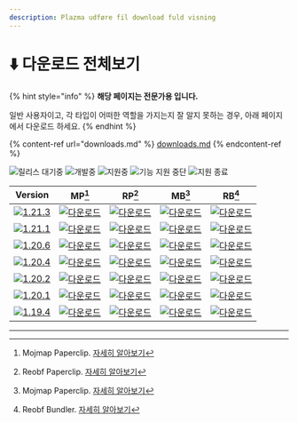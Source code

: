 ```yaml
---
description: Plazma udføre fil download fuld visning
---
```


# ⬇️ 다운로드 전체보기

{% hint style="info" %}
**해당 페이지는 전문가용 입니다.**

일반 사용자이고, 각 타입이 어떠한 역할을 가지는지 잘 알지 못하는 경우, 아래 페이지에서 다운로드 하세요.
{% endhint %}

{% content-ref url="downloads.md" %}
[downloads.md](downloads.md)
{% endcontent-ref %}

![릴리스 대기중](https://badge.plazmamc.org/0/%EB%A6%B4%EB%A6%AC%EC%8A%A4%20%EB%8C%80%EA%B8%B0%EC%A4%91) ![개발중](https://badge.plazmamc.org/1/%EA%B0%9C%EB%B0%9C%EC%A4%91) ![지원중](https://badge.plazmamc.org/2/%EC%A7%80%EC%9B%90%EC%A4%91) ![기능 지원 중단](https://badge.plazmamc.org/6/%EA%B8%B0%EB%8A%A5%20%EC%A7%80%EC%9B%90%20%EC%A4%91%EB%8B%A8) ![지원 종료](https://badge.plazmamc.org/4/%EC%A7%80%EC%9B%90%20%EC%A2%85%EB%A3%8C)

|                                      Version                                      |                                                     MP[^1]                                                     |                                                     RP[^2]                                                     |                                                     MB[^3]                                                     |                                                     RB[^4]                                                     |
| :-------------------------------------------------------------------------------: | :------------------------------------------------------------------------------------------------------------: | :------------------------------------------------------------------------------------------------------------: | :------------------------------------------------------------------------------------------------------------: | :------------------------------------------------------------------------------------------------------------: |
| [![1.21.3](https://badge.plazmamc.org/1/1.21.3)](https://git.plazmamc.org/1.21.3) | [![다운로드](https://badge.plazmamc.org/1/%EB%8B%A4%EC%9A%B4%EB%A1%9C%EB%93%9C)](https://dl.plazmamc.org/1.21.3/0) | [![다운로드](https://badge.plazmamc.org/1/%EB%8B%A4%EC%9A%B4%EB%A1%9C%EB%93%9C)](https://dl.plazmamc.org/1.21.3/1) | [![다운로드](https://badge.plazmamc.org/1/%EB%8B%A4%EC%9A%B4%EB%A1%9C%EB%93%9C)](https://dl.plazmamc.org/1.21.3/2) | [![다운로드](https://badge.plazmamc.org/1/%EB%8B%A4%EC%9A%B4%EB%A1%9C%EB%93%9C)](https://dl.plazmamc.org/1.21.3/3) |
| [![1.21.1](https://badge.plazmamc.org/6/1.21.1)](https://git.plazmamc.org/1.21.1) | [![다운로드](https://badge.plazmamc.org/1/%EB%8B%A4%EC%9A%B4%EB%A1%9C%EB%93%9C)](https://dl.plazmamc.org/1.21.1/0) | [![다운로드](https://badge.plazmamc.org/1/%EB%8B%A4%EC%9A%B4%EB%A1%9C%EB%93%9C)](https://dl.plazmamc.org/1.21.1/1) | [![다운로드](https://badge.plazmamc.org/1/%EB%8B%A4%EC%9A%B4%EB%A1%9C%EB%93%9C)](https://dl.plazmamc.org/1.21.1/2) | [![다운로드](https://badge.plazmamc.org/1/%EB%8B%A4%EC%9A%B4%EB%A1%9C%EB%93%9C)](https://dl.plazmamc.org/1.21.1/3) |
| [![1.20.6](https://badge.plazmamc.org/2/1.20.6)](https://git.plazmamc.org/1.20.6) | [![다운로드](https://badge.plazmamc.org/1/%EB%8B%A4%EC%9A%B4%EB%A1%9C%EB%93%9C)](https://dl.plazmamc.org/1.20.6/0) | [![다운로드](https://badge.plazmamc.org/1/%EB%8B%A4%EC%9A%B4%EB%A1%9C%EB%93%9C)](https://dl.plazmamc.org/1.20.6/1) | [![다운로드](https://badge.plazmamc.org/1/%EB%8B%A4%EC%9A%B4%EB%A1%9C%EB%93%9C)](https://dl.plazmamc.org/1.20.6/2) | [![다운로드](https://badge.plazmamc.org/1/%EB%8B%A4%EC%9A%B4%EB%A1%9C%EB%93%9C)](https://dl.plazmamc.org/1.20.6/3) |
| [![1.20.4](https://badge.plazmamc.org/6/1.20.4)](https://git.plazmamc.org/1.20.4) | [![다운로드](https://badge.plazmamc.org/1/%EB%8B%A4%EC%9A%B4%EB%A1%9C%EB%93%9C)](https://dl.plazmamc.org/1.20.4/0) | [![다운로드](https://badge.plazmamc.org/1/%EB%8B%A4%EC%9A%B4%EB%A1%9C%EB%93%9C)](https://dl.plazmamc.org/1.20.4/1) | [![다운로드](https://badge.plazmamc.org/1/%EB%8B%A4%EC%9A%B4%EB%A1%9C%EB%93%9C)](https://dl.plazmamc.org/1.20.4/2) | [![다운로드](https://badge.plazmamc.org/1/%EB%8B%A4%EC%9A%B4%EB%A1%9C%EB%93%9C)](https://dl.plazmamc.org/1.20.4/3) |
| [![1.20.2](https://badge.plazmamc.org/4/1.20.2)](https://git.plazmamc.org/1.20.2) | [![다운로드](https://badge.plazmamc.org/1/%EB%8B%A4%EC%9A%B4%EB%A1%9C%EB%93%9C)](https://dl.plazmamc.org/1.20.2/0) | [![다운로드](https://badge.plazmamc.org/1/%EB%8B%A4%EC%9A%B4%EB%A1%9C%EB%93%9C)](https://dl.plazmamc.org/1.20.2/1) | [![다운로드](https://badge.plazmamc.org/1/%EB%8B%A4%EC%9A%B4%EB%A1%9C%EB%93%9C)](https://dl.plazmamc.org/1.20.2/2) | [![다운로드](https://badge.plazmamc.org/1/%EB%8B%A4%EC%9A%B4%EB%A1%9C%EB%93%9C)](https://dl.plazmamc.org/1.20.2/3) |
| [![1.20.1](https://badge.plazmamc.org/4/1.20.1)](https://git.plazmamc.org/1.20.1) | [![다운로드](https://badge.plazmamc.org/1/%EB%8B%A4%EC%9A%B4%EB%A1%9C%EB%93%9C)](https://dl.plazmamc.org/1.20.1/0) | [![다운로드](https://badge.plazmamc.org/1/%EB%8B%A4%EC%9A%B4%EB%A1%9C%EB%93%9C)](https://dl.plazmamc.org/1.20.1/1) | [![다운로드](https://badge.plazmamc.org/1/%EB%8B%A4%EC%9A%B4%EB%A1%9C%EB%93%9C)](https://dl.plazmamc.org/1.20.1/2) | [![다운로드](https://badge.plazmamc.org/1/%EB%8B%A4%EC%9A%B4%EB%A1%9C%EB%93%9C)](https://dl.plazmamc.org/1.20.1/3) |
| [![1.19.4](https://badge.plazmamc.org/4/1.19.4)](https://git.plazmamc.org/1.19.4) | [![다운로드](https://badge.plazmamc.org/1/%EB%8B%A4%EC%9A%B4%EB%A1%9C%EB%93%9C)](https://dl.plazmamc.org/1.19.4/0) | [![다운로드](https://badge.plazmamc.org/1/%EB%8B%A4%EC%9A%B4%EB%A1%9C%EB%93%9C)](https://dl.plazmamc.org/1.19.4/1) | [![다운로드](https://badge.plazmamc.org/1/%EB%8B%A4%EC%9A%B4%EB%A1%9C%EB%93%9C)](https://dl.plazmamc.org/1.19.4/2) | [![다운로드](https://badge.plazmamc.org/1/%EB%8B%A4%EC%9A%B4%EB%A1%9C%EB%93%9C)](https://dl.plazmamc.org/1.19.4/3) |

***

[^1]: Mojmap Paperclip. [자세히 알아보기](../administration/getting-started/#id-2)

[^2]: Reobf Paperclip. [자세히 알아보기](../administration/getting-started/#id-2)

[^3]: Mojmap Paperclip. [자세히 알아보기](../administration/getting-started/#id-2)

[^4]: Reobf Bundler. [자세히 알아보기](../administration/getting-started/#id-2)
